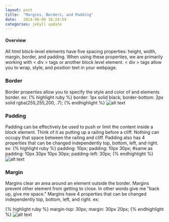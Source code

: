 ```yaml
---
layout: post
title:  "Margins, Borders, and Padding"
date:   2014-06-06 16:24:54
categories: jekyll update
---
```


#### Overview
All html block-level elements have five spacing properties: height, width, margin, border, and padding. When using these properties, we are primarily working with < div > tags or another block level element. < div > tags allow you to wrap, style, and position text in your webpage.


### Border
Border properties allow you to specify the style and color of and elements border. ex: 
{% highlight ruby %}
border: 1px solid black;
border-bottom: 2px solid rgba(255,255,200, .7);
{% endhighlight %}
![alt text][border]


### Padding
Padding can be effectively be used to push or limit the content inside a block element. Think of it as putting up a railing before a cliff. Nothing can occupy that space between the railing and cliff. Padding also has 4 properties that can be changed independently top, bottom, left, and right. ex:
{% highlight ruby %}
padding: 10px;
padding: 10px 30px; #same as padding: 10px 30px 10px 30px;
padding-left: 30px;
{% endhighlight %}
![alt text][padding]


### Margin
Margins clear an area around an element outside the border. Margins prevent other element from getting to close. In other words give me "back up, give me space." Margins have 4 properties that can be changed independently top, bottom, left, and right. ex:

{% highlight ruby %}
margin-top: 30px;
margin: 30px 20px;
{% endhighlight %}
![alt text][margin]


[padding]: http://i1372.photobucket.com/albums/ag340/anthonyedwardsjr/ScreenShot2014-05-06at23607AM_zps280c0fb6.png"padding-image"
[margin]: http://i1372.photobucket.com/albums/ag340/anthonyedwardsjr/ScreenShot2014-05-06at23116AM_zpsb0ad8df8.png "margin-image"
[border]: http://i1372.photobucket.com/albums/ag340/anthonyedwardsjr/ScreenShot2014-05-06at24040AM_zps73161d19.png "border-image"

